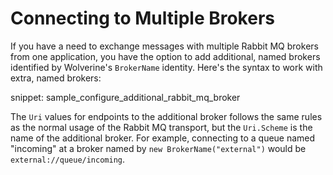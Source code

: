 # Connecting to Multiple Brokers <Badge type="tip" text="3.0" />

If you have a need to exchange messages with multiple Rabbit MQ brokers from one application, you have the option
to add additional, named brokers identified by Wolverine's `BrokerName` identity. Here's the syntax to work with
extra, named brokers:

snippet: sample_configure_additional_rabbit_mq_broker

The `Uri` values for endpoints to the additional broker follows the same rules as the normal usage of the Rabbit MQ
transport, but the `Uri.Scheme` is the name of the additional broker. For example, connecting to a queue named
"incoming" at a broker named by `new BrokerName("external")` would be `external://queue/incoming`.